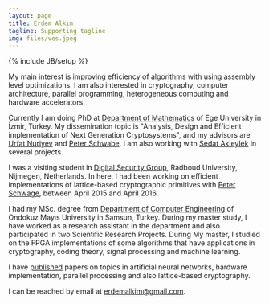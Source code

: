 ```yaml
---
layout: page
title: Erdem Alkım
tagline: Supporting tagline
img: files/ves.jpeg
---
```

{% include JB/setup %}

My main interest is improving efficiency of algorithms with using assembly level optimizations. I am also interested in cryptography, computer architecture, parallel programming, heterogeneous computing and hardware accelerators. 

Currently I am doing PhD at [Department of Mathematics][dep2] of Ege University in İzmir, Turkey.
My dissemination topic is "Analysis, Design and Efficient implementation of Next Generation Cryptosystems", and my advisors are [Urfat Nuriyev](http://fen.ege.edu.tr/~urfat/eng_kisisel_bilgiler.html) and [Peter Schwabe](https://www.cryptojedi.org). I am also working with [Sedat Akleylek](https://sites.google.com/a/bil.omu.edu.tr/akleylek/home) in several projects.

I was a visiting student in [Digital Security Group](http://www.ru.nl/ds), Radboud University, Nijmegen, Netherlands.
In here, I had been working on efficient implementations of lattice-based cryptographic primitives with [Peter Schwage](https://www.cryptojedi.org), between April 2015 and April 2016.


I had my MSc. degree from [Department of Computer Engineering][dep] 
of Ondokuz Mayıs University in Samsun, Turkey. 
During my master study, I have worked as a research assistant in the
department and also participated in two
Scientific Research Projects.
During My master, I studied on the FPGA implementations of some algorithms that have applications in cryptography, coding theory, signal processing and machine learning.  


I have [published](/pubs.html) papers on topics in artificial neural networks, hardware implementation, parallel processing and also lattice-based cryptography. 

I can be reached by email at [erdemalkim@gmail.com](mailto:erdemalkim@gmail.com).

[dep]:http://ce.omu.edu.tr/a/en/
[dep2]:http://sci.ege.edu.tr/~math
